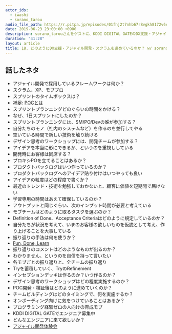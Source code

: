 ```yaml
---
actor_ids:
  - iwashi 
  - sorano_tarou
audio_file_path: https://r.pitpa.jp/episodes/01fhj2t7nhb67r8vgkh8172v6c.mp3
date: 2019-06-23 23:00:00 +0900
description: sorano_tarouさんをゲストに、KDDI DIGITAL GATEのDX支援・アジャイル開発・スクラムの実装などについて語っていただいたエピソードです
duration: "41:28"
layout: article
title: 18. どのようにDX支援・アジャイル開発・スクラムを進めているのか？ w/ sorano_tarou
---
```


## 話したネタ

- アジャイル開発で採用しているフレームワークは何か？
- スクラム、XP、モブプロ
- スプリントのタイムボックスは？
- 補足: [POCとは](http://e-words.jp/w/POC.html)
- スプリントプランニングどのぐらいの時間をかける？
- なぜ、1日スプリントにしたのか？
- スプリントプランニングには、SM/PO/Devの誰が参加する？
- 自分たちのモノ（社内のシステムなど）を作るのを並行してやる
- 空いている時間で新しい技術を触り続ける
- デザイン思考のワークショップには、開発チームが参加する？
- アイデアを本当に形にできるか、というのを重視ししている
- 開発時にお客様は同席する？
- プロキシPOを立てることはあるか？
- プロダクトバックログはいつ作っているのか？
- プロダクトバックログへのアイデア貼り付けはいつやっても良い
- アイデアの粒度はどの程度で書くか？
- 最近のトレンド・技術を勉強しておかないと、顧客に価値を短期間で届けない
- 学習専用の時間はあえて確保しているのか？
- アウトプットと同じぐらい、次のインプット時間が必要と考えている
- モブチームはどのように取るタスクを選ぶのか？
- Definition of Done、Acceptance Criteriaはどのように規定しているのか？
- 自分たちが状況を考えて、いまのお客様の欲しいものを仮説として考え、作り上げることを大事している
- 振り返りの手法は何を使うか？
- [Fun, Done, Learn](https://qiita.com/viva_tweet_x/items/7e279f41f4388d9162ef)
- 振り返りのコメントはどのようなものが出るのか？
- わかりません、というのを自信を持って言いたい
- 各モブごとの振り返りと、全チームの振り返り
- Tryを蓄積していく、TryのRefinement
- インセプションデッキは作るのか？いつ作るのか？
- デザイン思考のワークショップはどの程度実施するのか？
- POC開発・検証後はどのように進めていくのか？
- チームビルディングはどのタイミングで、何を実施するか？
- オンボーディング向けに気をつけていることはあるか？
- プログラミング経験ゼロの人向けの育成モブ
- KDDI DIGITAL GATEでエンジニア募集中
- どんなエンジニアに来て欲しいか？
- [アジャイル開発体験会](https://codebase.connpass.com/event/134947/)
